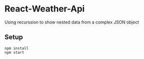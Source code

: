 # React-Weather-Api

Using recurssion to show nested data from a complex JSON object

## Setup

```
npm install
npm start
```
